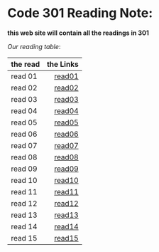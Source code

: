 # Code 301 Reading Note:

**this web site will contain all the readings in 301**


*Our reading table*:


|__the read__  | __the Links__|
| ------------ | ------------:|
|   read 01    | [read01](https://github.com/Ammarhr/reading-notes-301/blob/master/class-01.md)   |
|   read 02    | [read02](https://github.com/Ammarhr/reading-notes-301/blob/master/class-02.md)   |
|   read 03    | [read03](https://github.com/Ammarhr/reading-notes-301/blob/master/class-03.md)   |
|   read 04    | [read04](https://github.com/Ammarhr/reading-notes-301/blob/master/class-04.md)   |
|   read 05    | [read05](https://github.com/Ammarhr/reading-notes-301/blob/master/class-05.md)   |
|   read 06    | [read06](https://github.com/Ammarhr/reading-notes-301/blob/master/class-06.md)   | 
|   read 07    | [read07](https://github.com/Ammarhr/reading-notes-301/blob/master/class-07.md)   |
|   read 08    | [read08](https://github.com/Ammarhr/reading-notes-301/blob/master/class-08.md)   |
|   read 09    | [read09]()   |
|   read 10    | [read10]()   |
|   read 11    | [read11]()   |
|   read 12    | [read12]()   |
|   read 13    | [read13]()   |
|   read 14    | [read14]()   |
|   read 15    | [read15]()   |